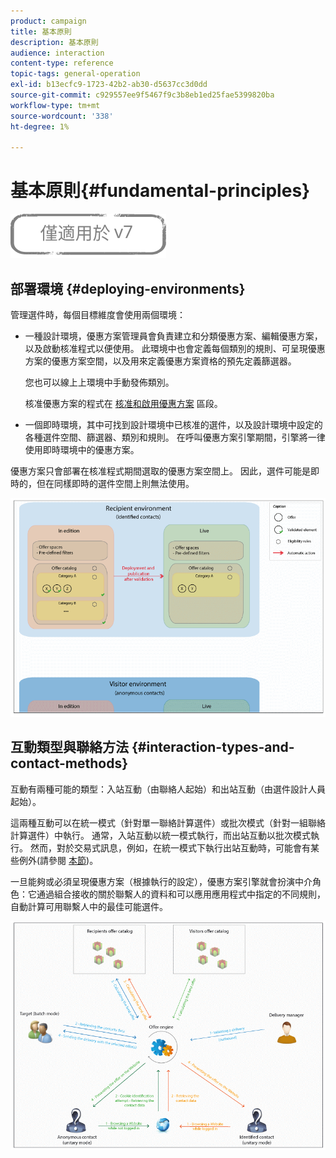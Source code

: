 ```yaml
---
product: campaign
title: 基本原則
description: 基本原則
audience: interaction
content-type: reference
topic-tags: general-operation
exl-id: b13ecfc9-1723-42b2-ab30-d5637cc3d0dd
source-git-commit: c929557ee9f5467f9c3b8eb1ed25fae5399820ba
workflow-type: tm+mt
source-wordcount: '338'
ht-degree: 1%

---
```


# 基本原則{#fundamental-principles}

![](../../assets/v7-only.svg)

## 部署環境 {#deploying-environments}

管理選件時，每個目標維度會使用兩個環境：

* 一種設計環境，優惠方案管理員會負責建立和分類優惠方案、編輯優惠方案，以及啟動核准程式以便使用。 此環境中也會定義每個類別的規則、可呈現優惠方案的優惠方案空間，以及用來定義優惠方案資格的預先定義篩選器。

   您也可以線上上環境中手動發佈類別。

   核准優惠方案的程式在 [核准和啟用優惠方案](../../interaction/using/approving-and-activating-an-offer.md) 區段。

* 一個即時環境，其中可找到設計環境中已核准的選件，以及設計環境中設定的各種選件空間、篩選器、類別和規則。 在呼叫優惠方案引擎期間，引擎將一律使用即時環境中的優惠方案。

優惠方案只會部署在核准程式期間選取的優惠方案空間上。 因此，選件可能是即時的，但在同樣即時的選件空間上則無法使用。

![](assets/architecture_interaction1.png)

## 互動類型與聯絡方法 {#interaction-types-and-contact-methods}

互動有兩種可能的類型：入站互動（由聯絡人起始）和出站互動（由選件設計人員起始）。

這兩種互動可以在統一模式（針對單一聯絡計算選件）或批次模式（針對一組聯絡計算選件）中執行。 通常，入站互動以統一模式執行，而出站互動以批次模式執行。 然而，對於交易式訊息，例如，在統一模式下執行出站互動時，可能會有某些例外(請參閱 [本節](../../message-center/using/about-transactional-messaging.md))。

一旦能夠或必須呈現優惠方案（根據執行的設定），優惠方案引擎就會扮演中介角色：它通過組合接收的關於聯繫人的資料和可以應用應用程式中指定的不同規則，自動計算可用聯繫人中的最佳可能選件。

![](assets/architecture_interaction2.png)
